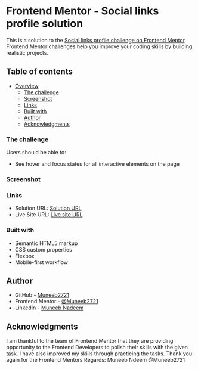 # Frontend Mentor - Social links profile solution

This is a solution to the [Social links profile challenge on Frontend Mentor](https://www.frontendmentor.io/challenges/social-links-profile-UG32l9m6dQ). Frontend Mentor challenges help you improve your coding skills by building realistic projects. 

## Table of contents

- [Overview](#overview)
  - [The challenge](#the-challenge)
  - [Screenshot](#screenshot)
  - [Links](#links)
  - [Built with](#built-with)
  - [Author](#author)
  - [Acknowledgments](#acknowledgments)


### The challenge

Users should be able to:

- See hover and focus states for all interactive elements on the page

### Screenshot

[](/design/preview.jpg)

### Links

- Solution URL: [Solution URL](https://github.com/Muneeb2721/Social-Link-Profile.git)
- Live Site URL: [Live site URL](https://muneeb2721.github.io/Social-Link-Profile/)


### Built with

- Semantic HTML5 markup
- CSS custom properties
- Flexbox
- Mobile-first workflow

## Author

- GitHub - [Muneeb2721](https://github.com/Muneeb2721)
- Frontend Mentor - [@Muneeb2721](https://www.frontendmentor.io/profile/Muneeb2721)
- LinkedIn - [Muneeb Nadeem](https://www.linkedin.com/in/muneebnadeem/)


## Acknowledgments

I am thankful to the team of Frontend Mentor that they are providing opportunity to the Frontend Developers to polish their skills with the given task. I have also improved my skills through practicing the tasks.
Thank you again for the Frontend Mentors
Regards: Muneeb Ndeem
@Muneeb2721
